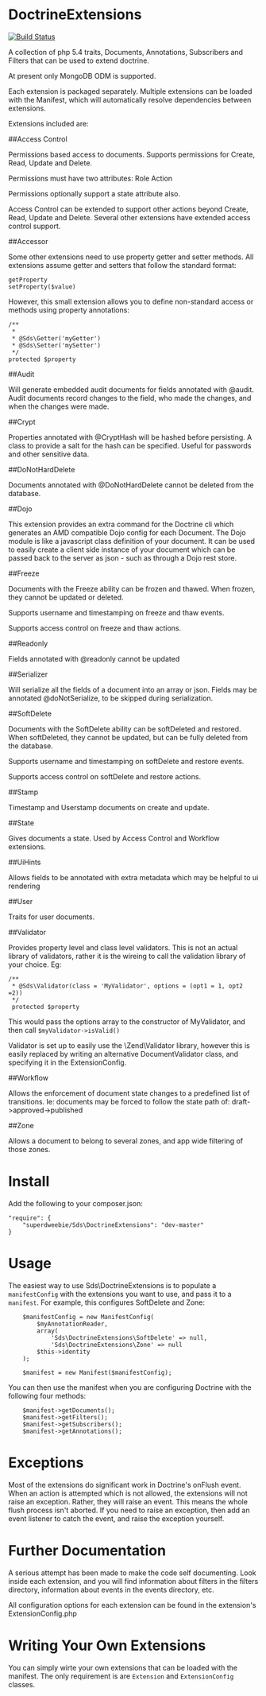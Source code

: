 DoctrineExtensions
=====================

[![Build Status](https://secure.travis-ci.org/superdweebie/doctrineExtensions.png)](http://travis-ci.org/superdweebie/doctrineExtensions)

A collection of php 5.4 traits, Documents, Annotations, Subscribers and Filters
that can be used to extend doctrine.

At present only MongoDB ODM is supported.

Each extension is packaged separately. Multiple extensions can be loaded with the Manifest, which will automatically
resolve dependencies between extensions.

Extensions included are:

##Access Control

Permissions based access to documents. Supports permissions for Create, Read, Update and Delete.

Permissions must have two attributes:
    Role
    Action

Permissions optionally support a state attribute also.

Access Control can be extended to support other actions beyond Create, Read, Update and Delete. Several other
extensions have extended access control support.

##Accessor

Some other extensions need to use property getter and setter methods. All extensions assume getter and setters
that follow the standard format:

    getProperty
    setProperty($value)

However, this small extension allows you to define non-standard access or methods using property annotations:

    /**
     *
     * @Sds\Getter('myGetter')
     * @Sds\Setter('mySetter')
     */
    protected $property

##Audit

Will generate embedded audit documents for fields annotated with @audit. Audit documents record changes to the field, who made the
changes, and when the changes were made.

##Crypt

Properties annotated with @CryptHash will be hashed before persisting. A class to provide a salt for
the hash can be specified. Useful for passwords and other sensitive data.

##DoNotHardDelete

Documents annotated with @DoNotHardDelete cannot be deleted from the database.

##Dojo

This extension provides an extra command for the Doctrine cli which generates an AMD compatible Dojo config for
each Document. The Dojo module is like a javascript class definition of your document. It can be used to easily
create a client side instance of your document which can be passed back to the server as json - such as through a Dojo rest store.

##Freeze

Documents with the Freeze ability can be frozen and thawed. When frozen, they cannot be updated or deleted.

Supports username and timestamping on freeze and thaw events.

Supports access control on freeze and thaw actions.

##Readonly

Fields annotated with @readonly cannot be updated

##Serializer

Will serialize all the fields of a document into an array or json. Fields may be annotated @doNotSerialize, to be skipped
during serialization.

##SoftDelete

Documents with the SoftDelete ability can be softDeleted and restored. When softDeleted, they cannot be updated, but
can be fully deleted from the database.

Supports username and timestamping on softDelete and restore events.

Supports access control on softDelete and restore actions.

##Stamp

Timestamp and Userstamp documents on create and update.

##State

Gives documents a state. Used by Access Control and Workflow extensions.

##UiHints

Allows fields to be annotated with extra metadata which may be helpful to ui rendering

##User

Traits for user documents.

##Validator

Provides property level and class level validators. This is not an actual library of validators,
rather it is the wireing to call the validation library of your choice. Eg:

    /**
     * @Sds\Validator(class = 'MyValidator', options = (opt1 = 1, opt2 =2))
     */
     protected $property

This would pass the options array to the constructor of MyValidator, and then call `$myValidator->isValid()`

Validator is set up to easily use the \Zend\Validator library, however this is easily replaced by writing an
alternative DocumentValidator class, and specifying it in the ExtensionConfig.

##Workflow

Allows the enforcement of document state changes to a predefined list of transitions. Ie: documents
may be forced to follow the state path of: draft->approved->published

##Zone

Allows a document to belong to several zones, and app wide filtering of those zones.

Install
=======

Add the following to your composer.json:

    "require": {
        "superdweebie/Sds\DoctrineExtensions": "dev-master"
    }

Usage
=====

The easiest way to use Sds\DoctrineExtensions is to populate a `manifestConfig` with the
extensions you want to use, and pass it to a `manifest`. For example, this configures
SoftDelete and Zone:

        $manifestConfig = new ManifestConfig(
            $myAnnotationReader,
            array(
                'Sds\DoctrineExtensions\SoftDelete' => null,
                'Sds\DoctrineExtensions\Zone' => null
            $this->identity
        );

        $manifest = new Manifest($manifestConfig);

You can then use the manifest when you are configuring Doctrine with the following four methods:

        $manifest->getDocuments();
        $manifest->getFilters();
        $manifest->getSubscribers();
        $manifest->getAnnotations();

Exceptions
==========

Most of the extensions do significant work in Doctrine's onFlush event. When an action is attempted
which is not allowed, the extensions will not raise an exception. Rather, they will raise an event.
This means the whole flush process isn't aborted. If you need to raise an exception, then add an
event listener to catch the event, and raise the exception yourself.

Further Documentation
=====================

A serious attempt has been made to make the code self documenting. Look inside each extension, and you will
find information about filters in the filters directory, information about events in the events directory, etc.

All configuration options for each extension can be found in the extension's ExtensionConfig.php

Writing Your Own Extensions
===========================

You can simply wirte your own extensions that can be loaded with the manifest. The only requirement is are `Extension` and
`ExtensionConfig` classes.